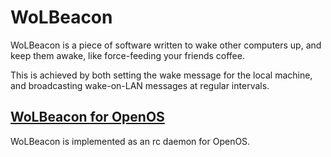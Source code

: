 # WoLBeacon

WoLBeacon is a piece of software written to wake other computers up, and keep them awake, like force-feeding your friends coffee.

This is achieved by both setting the wake message for the local machine, and broadcasting wake-on-LAN messages at regular intervals.

## [WoLBeacon for OpenOS](OpenOS/)

WoLBeacon is implemented as an rc daemon for OpenOS.
